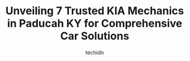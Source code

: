 ---
layout: ampstory
image: https://images.unsplash.com/photo-1492144534655-ae79c964c9d7?ixlib=rb-4.0.3&ixid=MnwxMjA3fDB8MHxwaG90by1wYWdlfHx8fGVufDB8fHx8&auto=format&fit=crop&w=640&h=853&q=80
author: techidn
featured: false
description: Discover the 7 best KIA Mechanic in Paducah KY, USA and ensure your vehicle receives the highest quality of care. These trusted professionals are known for their skill, knowledge, and dedica
title: Unveiling 7 Trusted KIA Mechanics in Paducah KY for Comprehensive Car Solutions
cover:
   title: Unveiling 7 Trusted KIA Mechanics in Paducah KY for Comprehensive Car Solutions
   subtitle: Rickpate
   background: https://images.unsplash.com/photo-1492144534655-ae79c964c9d7?ixlib=rb-4.0.3&ixid=MnwxMjA3fDB8MHxwaG90by1wYWdlfHx8fGVufDB8fHx8&auto=format&fit=crop&w=640&h=853&q=80

pages: 
 - layout: thirds
   top: <h1>#1 Paducah Ford, Inc.</h1>
   bottom: "<p>During my visit to Paducah Ford the staff were very friendly I had a great experience there. If your going to Paducah Ford I would recommend seeing Mike Felker, hes ve</p>"
   background: https://www.knot35.com/toplist/wp-content/uploads/2023/06/best-kia-mechanic-1-in-paducah-ky-1685835892.jpeg
   backgroundblur: true
 - layout: thirds
   top: <h1>#2 Coad Toyota Paducah</h1>
   bottom: "<p>3941 Mike Smith Dr, Paducah, KY 42001, United States</p>"
   background: https://www.knot35.com/toplist/wp-content/uploads/2023/06/best-kia-mechanic-2-in-paducah-ky-1685835893.jpeg
   cta:
      link: https://www.knot35.com/toplist/unveiling-7-trusted-kia-mechanics-in-paducah-ky-for-comprehensive-car-solutions/
      text: Unveiling 7 Trusted KIA Mechanics in Paducah KY for Comprehensive Car Solutions
 - layout: thirds
   top: <h1>#3 Perkins Motor Plex</h1>
   bottom: "<p>3020 Park Ave, Paducah, KY 42001, United States</p>"
   background: https://www.knot35.com/toplist/wp-content/uploads/2023/06/best-kia-mechanic-3-in-paducah-ky-1685835893.jpeg
   cta:
      link: https://www.knot35.com/toplist/unveiling-7-trusted-kia-mechanics-in-paducah-ky-for-comprehensive-car-solutions/
      text: Unveiling 7 Trusted KIA Mechanics in Paducah KY for Comprehensive Car Solutions
 - layout: thirds
   top: <h1>#4 Larry Stovesand Buick GMC, INC</h1>
   bottom: "<p>3300 Park Ave, Paducah, KY 42001, United States</p>"
   background: https://images.unsplash.com/photo-1602536052359-ef94c21c5948?ixlib=rb-4.0.3&ixid=MnwxMjA3fDB8MHxwaG90by1wYWdlfHx8fGVufDB8fHx8&auto=format&fit=crop&w=640&h=853&q=80
   cta:
      link: https://www.knot35.com/toplist/unveiling-7-trusted-kia-mechanics-in-paducah-ky-for-comprehensive-car-solutions/
      text: Unveiling 7 Trusted KIA Mechanics in Paducah KY for Comprehensive Car Solutions
 - layout: thirds
   top: <h1>#5 Nissan of Paducah</h1>
   bottom: "<p>3164 Park Ave, Paducah, KY 42001, United States</p>"
   background: https://images.unsplash.com/photo-1599422314077-f4dfdaa4cd09?ixlib=rb-4.0.3&ixid=MnwxMjA3fDB8MHxwaG90by1wYWdlfHx8fGVufDB8fHx8&auto=format&fit=crop&w=640&h=853&q=80
   cta:
      link: https://www.knot35.com/toplist/unveiling-7-trusted-kia-mechanics-in-paducah-ky-for-comprehensive-car-solutions/
      text: Unveiling 7 Trusted KIA Mechanics in Paducah KY for Comprehensive Car Solutions
 - layout: thirds
   top: <h1>#6 Watermark Honda</h1>
   bottom: "<p>3201 Park Ave, Paducah, KY 42001, United States</p>"
   background: https://images.unsplash.com/photo-1618005182384-a83a8bd57fbe?ixlib=rb-4.0.3&ixid=MnwxMjA3fDB8MHxwaG90by1wYWdlfHx8fGVufDB8fHx8&auto=format&fit=crop&w=640&h=853&q=80
   cta:
      link: https://www.knot35.com/toplist/unveiling-7-trusted-kia-mechanics-in-paducah-ky-for-comprehensive-car-solutions/
      text: Unveiling 7 Trusted KIA Mechanics in Paducah KY for Comprehensive Car Solutions
 - layout: thirds
   top: <h1>#7 Chip Wynn Motors</h1>
   bottom: "<p>3147 Park Ave, Paducah, KY 42001, United States</p>"
   background: https://images.unsplash.com/photo-1552083974-186346191183?ixlib=rb-4.0.3&ixid=MnwxMjA3fDB8MHxwaG90by1wYWdlfHx8fGVufDB8fHx8&auto=format&fit=crop&w=640&h=853&q=80
   cta:
      link: https://www.knot35.com/toplist/unveiling-7-trusted-kia-mechanics-in-paducah-ky-for-comprehensive-car-solutions/
      text: Unveiling 7 Trusted KIA Mechanics in Paducah KY for Comprehensive Car Solutions
 - layout: thirds
   middle: Continue reading...
   background: https://images.unsplash.com/photo-1533735380053-eb8d0759b24a?ixlib=rb-4.0.3&ixid=MnwxMjA3fDB8MHxwaG90by1wYWdlfHx8fGVufDB8fHx8&auto=format&fit=crop&w=640&h=853&q=80
   cta:
      link: https://www.knot35.com/toplist/unveiling-7-trusted-kia-mechanics-in-paducah-ky-for-comprehensive-car-solutions/
      text: Unveiling 7 Trusted KIA Mechanics in Paducah KY for Comprehensive Car Solutions
      
---